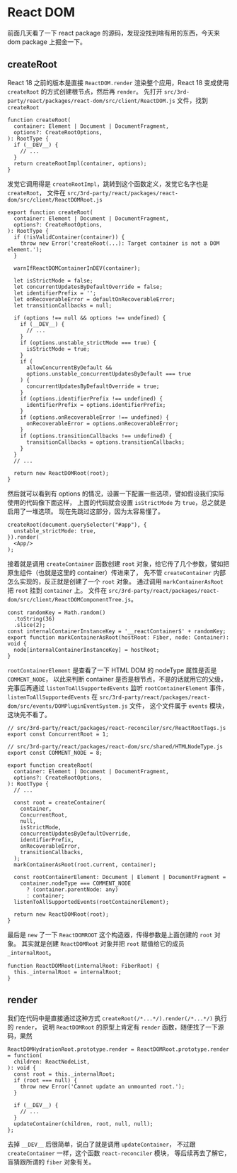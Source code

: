 # React DOM

前面几天看了一下 react package 的源码，发现没找到啥有用的东西，今天来 dom package 上掘金一下。

## createRoot

React 18 之前的版本是直接 `ReactDOM.render` 渲染整个应用，React 18 变成使用
`createRoot` 的方式创建根节点，然后再 `render`。
先打开 `src/3rd-party/react/packages/react-dom/src/client/ReactDOM.js` 文件，找到 `createRoot`

```flow js
function createRoot(
  container: Element | Document | DocumentFragment,
  options?: CreateRootOptions,
): RootType {
  if (__DEV__) {
    // ...
  }
  return createRootImpl(container, options);
}
```

发觉它调用得是 `createRootImpl`，跳转到这个函数定义，发觉它名字也是 `createRoot`，
文件在 `src/3rd-party/react/packages/react-dom/src/client/ReactDOMRoot.js`

```flow js
export function createRoot(
  container: Element | Document | DocumentFragment,
  options?: CreateRootOptions,
): RootType {
  if (!isValidContainer(container)) {
    throw new Error('createRoot(...): Target container is not a DOM element.');
  }

  warnIfReactDOMContainerInDEV(container);

  let isStrictMode = false;
  let concurrentUpdatesByDefaultOverride = false;
  let identifierPrefix = '';
  let onRecoverableError = defaultOnRecoverableError;
  let transitionCallbacks = null;

  if (options !== null && options !== undefined) {
    if (__DEV__) {
      // ...
    }
    if (options.unstable_strictMode === true) {
      isStrictMode = true;
    }
    if (
      allowConcurrentByDefault &&
      options.unstable_concurrentUpdatesByDefault === true
    ) {
      concurrentUpdatesByDefaultOverride = true;
    }
    if (options.identifierPrefix !== undefined) {
      identifierPrefix = options.identifierPrefix;
    }
    if (options.onRecoverableError !== undefined) {
      onRecoverableError = options.onRecoverableError;
    }
    if (options.transitionCallbacks !== undefined) {
      transitionCallbacks = options.transitionCallbacks;
    }
  }
  // ...

  return new ReactDOMRoot(root);
}
```

然后就可以看到有 options 的情况，设置一下配置一些选项，譬如假设我们实际使用的代码像下面这样，
上面的代码就会设置 `isStrictMode` 为 `true`，总之就是启用了一堆选项。
现在先跳过这部分，因为太容易懂了。

```flow js
createRoot(document.querySelector("#app"), {
  unstable_strictMode: true,
}).render(
  <App/>
);
```

接着就是调用 `createContainer` 函数创建 `root` 对象，给它传了几个参数，譬如把原生组件（也就是这里的 container）传进来了，
先不管 `createContainer` 内部怎么实现的，反正就是创建了一个 `root` 对象。
通过调用 `markContainerAsRoot` 把 `root` 挂到 `container` 上。
文件在 `src/3rd-party/react/packages/react-dom/src/client/ReactDOMComponentTree.js`。

```flow js
const randomKey = Math.random()
  .toString(36)
  .slice(2);
const internalContainerInstanceKey = '__reactContainer$' + randomKey;
export function markContainerAsRoot(hostRoot: Fiber, node: Container): void {
  node[internalContainerInstanceKey] = hostRoot;
}
```

`rootContainerElement` 是查看了一下 HTML DOM 的 nodeType 属性是否是 `COMMENT_NODE`，
以此来判断 container 是否是根节点，不是的话就用它的父级，
完事后再通过 `listenToAllSupportedEvents` 监听 `rootContainerElement` 事件，`listenToAllSupportedEvents`
在 `src/3rd-party/react/packages/react-dom/src/events/DOMPluginEventSystem.js` 文件，
这个文件属于 `events` 模块，这块先不看了。

```flow js
// src/3rd-party/react/packages/react-reconciler/src/ReactRootTags.js
export const ConcurrentRoot = 1;

// src/3rd-party/react/packages/react-dom/src/shared/HTMLNodeType.js
export const COMMENT_NODE = 8;

export function createRoot(
  container: Element | Document | DocumentFragment,
  options?: CreateRootOptions,
): RootType {
  // ...

  const root = createContainer(
    container,
    ConcurrentRoot,
    null,
    isStrictMode,
    concurrentUpdatesByDefaultOverride,
    identifierPrefix,
    onRecoverableError,
    transitionCallbacks,
  );
  markContainerAsRoot(root.current, container);

  const rootContainerElement: Document | Element | DocumentFragment =
    container.nodeType === COMMENT_NODE
      ? (container.parentNode: any)
      : container;
  listenToAllSupportedEvents(rootContainerElement);

  return new ReactDOMRoot(root);
}
```

最后是 `new` 了一下 `ReactDOMROOT` 这个构造器，传得参数是上面创建的 `root` 对象。
其实就是创建 `ReactDOMRoot` 对象并把 `root` 赋值给它的成员 `_internalRoot`。

```flow js
function ReactDOMRoot(internalRoot: FiberRoot) {
  this._internalRoot = internalRoot;
}
```

## render

我们在代码中是直接通过这种方式 `createRoot(/*...*/).render(/*...*/)` 执行的 `render`，
说明 `ReactDOMRoot` 的原型上肯定有 `render` 函数，随便找了一下源码，果然

```flow js
ReactDOMHydrationRoot.prototype.render = ReactDOMRoot.prototype.render = function(
  children: ReactNodeList,
): void {
  const root = this._internalRoot;
  if (root === null) {
    throw new Error('Cannot update an unmounted root.');
  }

  if (__DEV__) {
    // ...
  }
  updateContainer(children, root, null, null);
};
```

去掉 `__DEV__` 后很简单，说白了就是调用 `updateContainer`，
不过跟 `createContainer` 一样，这个函数 `react-reconciler` 模块，
等后续再去了解它，盲猜跟所谓的 `fiber` 对象有关。
